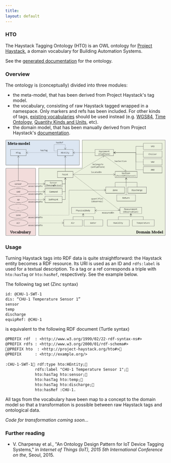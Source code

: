 ```yaml
---
title:
layout: default
---
```

### HTO

The Haystack Tagging Ontology (HTO) is an OWL ontology for
[Project Haystack](http://project-haystack.org/), a domain vocabulary for
Building Automation Systems.

See the [generated documentation](doc.htm) for the ontology.

### Overview

The ontology is (conceptually) divided into three modules:

- the meta-model, that has been derived from Project Haystack's tag model.
- the vocabulary, consisting of raw Haystack tagged wrapped in a namespace.
  Only markers and refs has been included. For other kinds of tags,
  [existing vocabularies](http://lov.okfn.org/dataset/lov/) should be used
  instead (e.g. [WGS84](http://www.w3.org/2003/01/geo/wgs84_pos),
  [Time Ontology](http://www.w3.org/TR/owl-time/),
  [Quantity Kinds and Units](http://www.w3.org/2005/Incubator/ssn/ssnx/qu/qu-rec20.html),
  etc).
- the domain model, that has been manually derived from Project Haystack's
  [documentation](http://project-haystack.org/doc).

![HTO Overview](images/hto.png)

### Usage

Turning Haystack tags into RDF data is quite straightforward: the Haystack
entity becomes a RDF resource. Its URI is used as an ID and `rdfs:label` is
used for a textual description. To a tag or a ref corresponds a triple with
`hto:hasTag` or `hto:hasRef`, respectively. See the example below.

The following tag set (Zinc syntax)

~~~
id: @CHU-1-SWT-1
dis: “CHU-1 Temperature Sensor 1”
sensor
temp
discharge
equipRef: @CHU-1
~~~

is equivalent to the following RDF document (Turtle syntax)

~~~ turtle
@PREFIX rdf  : <http://www.w3.org/1999/02/22-rdf-syntax-ns#>
@PREFIX rdfs : <http://www.w3.org/2000/01/rdf-schema#>
@PREFIX hto  : <http://project-haystack.org/hto#>
@PREFIX      : <http://example.org/>

:CHU-1-SWT-1 rdf:type hto:HEntity;
             rdfs:label "CHU-1 Temperature Sensor 1";
             hto:hasTag hto:sensor;
             hto:hasTag hto:temp;
             hto:hasTag hto:discharge;
             hto:hasRef :CHU-1.
~~~

All tags from the vocabulary have been map to a concept to the domain model
so that a transformation is possible between raw Haystack tags and ontological
data.

_Code for transformation coming soon..._

### Further reading

- V. Charpenay et al., "An Ontology Design Pattern for IoT Device Tagging
Systems," in <i>Internet of Things (IoT), 2015 5th International Conference on
the</i>, Seoul, 2015.
